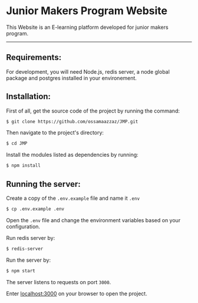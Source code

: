 # Junior Makers Program Website

This Website is an E-learning platform developed for junior makers program.

---
## Requirements:

For development, you will need Node.js, redis server, a node global package and postgres installed in your environement.

## Installation:
First of all, get the source code of the project by running the command:  
```bash
$ git clone https://github.com/ossamaazzaz/JMP.git
```

Then navigate to the project's directory:
```bash
$ cd JMP
```

Install the modules listed as dependencies by running: 
```bash
$ npm install
``` 

## Running the server:
Create a copy of the `.env.example` file and name it `.env` 
```bash
$ cp .env.example .env
```

Open the `.env` file and change the environment variables based on your configuration.

Run redis server by:
```bash
$ redis-server
```

Run the server by:
```bash
$ npm start
```

    
The server listens to requests on port `3000`.

Enter [localhost:3000](http://localhost:3000/) on your browser to open the project.
